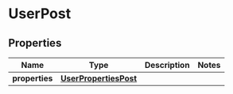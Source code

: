 # UserPost

## Properties
| Name | Type | Description | Notes |
| ------------ | ------------- | ------------- | ------------- |
| **properties** | [**UserPropertiesPost**](UserPropertiesPost.md) |  |  |


